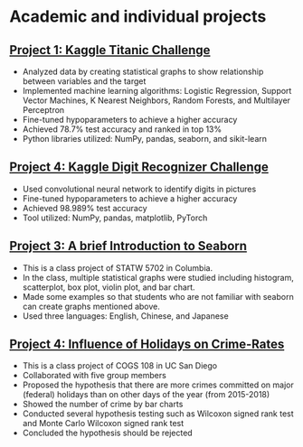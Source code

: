 # Academic and individual projects

## [Project 1: Kaggle Titanic Challenge](https://github.com/r3qin/Titanic-Challenge/blob/main/Titanic.ipynb)
* Analyzed data by creating statistical graphs to show relationship between variables and the target
* Implemented machine learning algorithms: Logistic Regression, Support Vector Machines, K Nearest Neighbors, Random Forests, and Multilayer Perceptron
* Fine-tuned hypoparameters to achieve a higher accuracy
* Achieved 78.7% test accuracy and ranked in top 13%
* Python libraries utilized: NumPy, pandas, seaborn, and sikit-learn

## [Project 4: Kaggle Digit Recognizer Challenge](https://github.com/r3qin/Digit-Recognizer/blob/main/Digit%20Recognizer.ipynb)
* Used convolutional neural network to identify digits in pictures
* Fine-tuned hypoparameters to achieve a higher accuracy
* Achieved 98.989% test accuracy
* Tool utilized: NumPy, pandas, matplotlib, PyTorch

## [Project 3: A brief Introduction to Seaborn](https://r3qin.github.io/Community_Contribution/A-brief-introduction-to-seaborn.html)
* This is a class project of STATW 5702 in Columbia. 
* In the class, multiple statistical graphs were studied including histogram, scatterplot, box plot, violin plot, and bar chart.
* Made some examples so that students who are not familiar with seaborn can create graphs mentioned above.
* Used three languages: English, Chinese, and Japanese

## [Project 4: Influence of Holidays on Crime-Rates](https://github.com/r3qin/Influence-of-Holidays-on-Crime-Rates/blob/master/FinalProject.ipynb)
* This is a class project of COGS 108 in UC San Diego
* Collaborated with five group members
* Proposed the hypothesis that there are more crimes committed on major (federal) holidays than on other days of the year (from 2015-2018)
* Showed the number of crime by bar charts
* Conducted several hypothesis testing such as Wilcoxon signed rank test and Monte Carlo Wilcoxon signed rank test
* Concluded the hypothesis should be rejected
